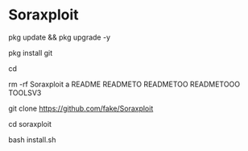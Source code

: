 # Soraxploit
pkg update && pkg upgrade -y

pkg install git

cd 

rm -rf Soraxploit a README READMETO READMETOO READMETOOO TOOLSV3

git clone https://github.com/fake/Soraxploit

cd soraxploit

bash install.sh
